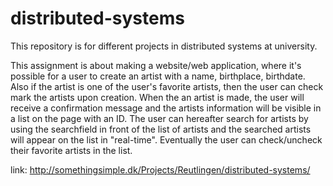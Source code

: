 # distributed-systems
This repository is for different projects in distributed systems at university.

This assignment is about making a website/web application, where it's possible for a user to create an artist with a name, birthplace, birthdate.
Also if the artist is one of the user's favorite artists, then the user can check mark the artists upon creation.
When the an artist is made, the user will receive a confirmation message and the artists information will be visible in a list on the page with an ID.
The user can hereafter search for artists by using the searchfield in front of the list of artists and the searched artists will appear on the list in "real-time".
Eventually the user can check/uncheck their favorite artists in the list.

link: http://somethingsimple.dk/Projects/Reutlingen/distributed-systems/
